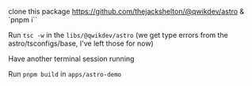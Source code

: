 clone this package https://github.com/thejackshelton/@qwikdev/astro & `pnpm i``

Run `tsc -w` in the `libs/@qwikdev/astro`
(we get type errors from the astro/tsconfigs/base, I've left those for now)

Have another terminal session running

Run `pnpm build` in `apps/astro-demo`
